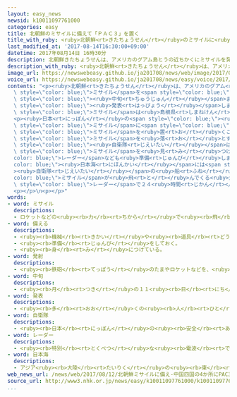 ```yaml
---
layout: easy_news
newsid: k10011097761000
categories: easy
title: 北朝鮮のミサイルに備えて「ＰＡＣ３」を置く
title_with_ruby: <ruby>北朝鮮<rt>きたちょうせん</rt></ruby>のミサイルに<ruby>備<rt>そな</rt></ruby>えて「ＰＡＣ３」を<ruby>置<rt>お</rt></ruby>く
last_modified_at: '2017-08-14T16:30:00+09:00'
datetime: 2017年08月14日 16時30分
description: 北朝鮮きたちょうせんは、アメリカのグアム島とうの近ちかくにミサイルを発射はっしゃする計画けいかくを今月こんげつ中旬ちゅうじゅんまでに作つくると発表はっぴょうしました。
description_with_ruby: <ruby>北朝鮮<rt>きたちょうせん</rt></ruby>は、アメリカのグアム<ruby>島<rt>とう</rt></ruby>の<ruby>近<rt>ちか</rt></ruby>くにミサイルを<ruby>発射<rt>はっしゃ</rt></ruby>する<ruby>計画<rt>けいかく</rt></ruby>を<ruby>今月<rt>こんげつ</rt></ruby><ruby>中旬<rt>ちゅうじゅん</rt></ruby>までに<ruby>作<rt>つく</rt></ruby>ると<ruby>発表<rt>はっぴょう</rt></ruby>しました。
image_url: https://newswebeasy.github.io/ja201708/news/web/image/2017/08/14/k10011097761000.jpg
voice_url: https://newswebeasy.github.io/ja201708/news/easy/voice/2017/08/14/k10011097761000.mp3
contents: "<p><ruby>北朝鮮<rt>きたちょうせん</rt></ruby>は、アメリカのグアム<ruby>島<rt>とう</rt></ruby>の<ruby>近<rt>ちか</rt></ruby>くに<span\
  \ style=\"color: blue;\">ミサイル</span>を<span style=\"color: blue;\"><ruby>発射<rt>はっしゃ</rt></ruby></span>する<ruby>計画<rt>けいかく</rt></ruby>を<ruby>今月<rt>こんげつ</rt></ruby><span\
  \ style=\"color: blue;\"><ruby>中旬<rt>ちゅうじゅん</rt></ruby></span>までに<ruby>作<rt>つく</rt></ruby>ると<span\
  \ style=\"color: blue;\"><ruby>発表<rt>はっぴょう</rt></ruby></span>しました。<ruby>北朝鮮<rt>きたちょうせん</rt></ruby>は、この<span\
  \ style=\"color: blue;\">ミサイル</span>は<ruby>島根県<rt>しまねけん</rt></ruby>、<ruby>広島県<rt>ひろしまけん</rt></ruby>、<ruby>高知県<rt>こうちけん</rt></ruby>の<ruby>空<rt>そら</rt></ruby>を<ruby>通<rt>とお</rt></ruby>ると<ruby>言<rt>い</rt></ruby>いました。</p>\n\
  <p><ruby>日本<rt>にっぽん</rt></ruby>の<span style=\"color: blue;\"><ruby>自衛隊<rt>じえいたい</rt></ruby></span>は、<ruby>北朝鮮<rt>きたちょうせん</rt></ruby>の<span\
  \ style=\"color: blue;\">ミサイル</span>に<span style=\"color: blue;\"><ruby>備<rt>そな</rt></ruby>え</span>て、<ruby>安全<rt>あんぜん</rt></ruby>のため<ruby>島根県<rt>しまねけん</rt></ruby>などの４つの<ruby>場所<rt>ばしょ</rt></ruby>に「ＰＡＣ３」という<span\
  \ style=\"color: blue;\">ミサイル</span>を<ruby>置<rt>お</rt></ruby>くことにしました。ＰＡＣ３は<ruby>飛<rt>と</rt></ruby>んでいる<span\
  \ style=\"color: blue;\">ミサイル</span>を<ruby>落<rt>お</rt></ruby>とすことができます。</p>\n<p>１２<ruby>日<rt>にち</rt></ruby>、<span\
  \ style=\"color: blue;\"><ruby>自衛隊<rt>じえいたい</rt></ruby></span>は<ruby>島根県<rt>しまねけん</rt></ruby>、<ruby>広島県<rt>ひろしまけん</rt></ruby>、<ruby>愛媛県<rt>えひめけん</rt></ruby>、<ruby>高知県<rt>こうちけん</rt></ruby>にＰＡＣ３を<ruby>運<rt>はこ</rt></ruby>んで、<span\
  \ style=\"color: blue;\">ミサイル</span>を<ruby>見<rt>み</rt></ruby>つけるための<span style=\"\
  color: blue;\">レーダー</span>なども<ruby>準備<rt>じゅんび</rt></ruby>しました。</p>\n<p><span style=\"\
  color: blue;\"><ruby>日本海<rt>にほんかい</rt></ruby></span>には<span style=\"color: blue;\"\
  ><ruby>自衛隊<rt>じえいたい</rt></ruby></span>の<ruby>船<rt>ふね</rt></ruby>がいて、<span style=\"\
  color: blue;\">ミサイル</span>が<ruby>飛<rt>と</rt></ruby>んでくる<ruby>危険<rt>きけん</rt></ruby>がないかどうか、<span\
  \ style=\"color: blue;\">レーダー</span>で２４<ruby>時間<rt>じかん</rt></ruby><ruby>調<rt>しら</rt></ruby>べています。</p>\n\
  <p></p>\n<p></p>"
words:
- word: ミサイル
  descriptions:
  - ロケットなどの<ruby><rb>力</rb><rt>ちから</rt></ruby>で<ruby><rb>飛</rb><rt>と</rt></ruby>び、<ruby><rb>誘導</rb><rt>ゆうどう</rt></ruby><ruby><rb>装置</rb><rt>そうち</rt></ruby>によって、<ruby><rb>目標</rb><rt>もくひょう</rt></ruby>をとらえる<ruby><rb>爆弾</rb><rt>ばくだん</rt></ruby>。<ruby><rb>誘導弾</rb><rt>ゆうどうだん</rt></ruby>。
- word: 備える
  descriptions:
  - <ruby><rb>機械</rb><rt>きかい</rt></ruby>や<ruby><rb>道具</rb><rt>どうぐ</rt></ruby>を<ruby><rb>取</rb><rt>と</rt></ruby>り<ruby><rb>付</rb><rt>つ</rt></ruby>ける。
  - <ruby><rb>準備</rb><rt>じゅんび</rt></ruby>をしておく。
  - <ruby><rb>身</rb><rt>み</rt></ruby>につけている。
- word: 発射
  descriptions:
  - <ruby><rb>鉄砲</rb><rt>てっぽう</rt></ruby>のたまやロケットなどを、<ruby><rb>打</rb><rt>う</rt></ruby>ち<ruby><rb>出</rb><rt>だ</rt></ruby>すこと。
- word: 中旬
  descriptions:
  - <ruby><rb>月</rb><rt>つき</rt></ruby>の１１<ruby><rb>日</rb><rt>にち</rt></ruby>から<ruby><rb>２０日</rb><rt>はつか</rt></ruby>までの<ruby><rb>間</rb><rt>あいだ</rt></ruby>。
- word: 発表
  descriptions:
  - <ruby><rb>多</rb><rt>おお</rt></ruby>くの<ruby><rb>人</rb><rt>ひと</rt></ruby>に<ruby><rb>広</rb><rt>ひろ</rt></ruby>く<ruby><rb>知</rb><rt>し</rt></ruby>らせること。
- word: 自衛隊
  descriptions:
  - <ruby><rb>日本</rb><rt>にっぽん</rt></ruby>の<ruby><rb>安全</rb><rt>あんぜん</rt></ruby>を<ruby><rb>守</rb><rt>まも</rt></ruby>るために、<ruby><rb>第二次世界大戦</rb><rt>だいにじせかいたいせん</rt></ruby><ruby><rb>後</rb><rt>ご</rt></ruby>に<ruby><rb>作</rb><rt>つく</rt></ruby>られた<ruby><rb>防衛組織</rb><rt>ぼうえいそしき</rt></ruby>。<ruby><rb>陸上</rb><rt>りくじょう</rt></ruby>・<ruby><rb>海上</rb><rt>かいじょう</rt></ruby>・<ruby><rb>航空</rb><rt>こうくう</rt></ruby>に<ruby><rb>分</rb><rt>わ</rt></ruby>かれる。
- word: レーダー
  descriptions:
  - <ruby><rb>特別</rb><rt>とくべつ</rt></ruby>な<ruby><rb>電波</rb><rt>でんぱ</rt></ruby>によって<ruby><rb>遠</rb><rt>とお</rt></ruby>い<ruby><rb>所</rb><rt>ところ</rt></ruby>にある<ruby><rb>物</rb><rt>もの</rt></ruby>の<ruby><rb>位置</rb><rt>いち</rt></ruby>や<ruby><rb>方向</rb><rt>ほうこう</rt></ruby>をさぐる<ruby><rb>仕</rb><rt>し</rt></ruby>かけ。<ruby><rb>電波探知機</rb><rt>でんぱたんちき</rt></ruby>。
- word: 日本海
  descriptions:
  - アジア<ruby><rb>大陸</rb><rt>たいりく</rt></ruby>の<ruby><rb>東</rb><rt>ひがし</rt></ruby>と<ruby><rb>日本列島</rb><rt>にほんれっとう</rt></ruby>にはさまれた<ruby><rb>海</rb><rt>うみ</rt></ruby>。
web_news_url: /news/web/2017/08/12/北朝鮮ミサイルに備え-中国四国の4か所にPAC3配備/
source_url: http://www3.nhk.or.jp/news/easy/k10011097761000/k10011097761000.html
...
```

